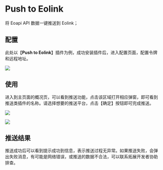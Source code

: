 # Push to Eolink

将 Eoapi API 数据一键推送到 Eolink；

## 配置

此处以【**Push to Eolink**】插件为例，成功安装插件后，进入配置页面，配置令牌和远程地址。

![](https://raw.githubusercontent.com/eolinker/eoapi-extensions/main/packages/postcat-push-eolink/assets/images/image-05-20_17-09-50.jpg)

## 使用

进入到主页面的概况页，可以看到推送功能，点击该区域打开相应弹窗，即可看到推送类插件的名称。请选择想要的推送平台，点击【确定】按钮即可完成推送。

![](https://raw.githubusercontent.com/eolinker/eoapi-extensions/main/packages/postcat-push-eolink/assets/images/image-20220512173000566.png)

![](https://raw.githubusercontent.com/eolinker/eoapi-extensions/main/packages/postcat-push-eolink/assets/images/image-20220512173054947.png)

## 推送结果

推送成功后可以看到提示成功到信息，表示推送过程无异常。如果推送失败，会弹出失败消息，有可能是网络错误，或推送的数据不合法，可以联系拓展开发者协助排查。

